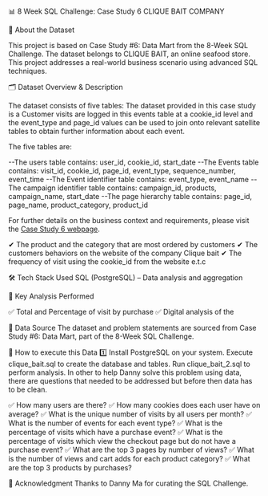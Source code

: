 📊 8 Week SQL Challenge: Case Study 6
CLIQUE BAIT COMPANY

📌 About the Dataset

This project is based on Case Study #6: Data Mart from the 8-Week SQL Challenge. The dataset belongs to CLIQUE BAIT, an online seafood store. This project addresses a real-world business scenario using advanced SQL techniques.


🗂 Dataset Overview & Description

The dataset consists of five tables:
The dataset provided in this case study is a Customer visits are logged in this events table at a cookie_id level and the event_type and page_id values can be used to join onto relevant satellite tables to obtain further information about each event.

The five tables are:

--The users table contains: user_id, cookie_id, start_date
--The Events table contains: visit_id, cookie_id, page_id, event_type, sequence_number, event_time
--The Event identifier table contains: event_type, event_name
--The campaign identifier table contains: campaign_id, products, campaign_name, start_date
--The page hierarchy table contains: page_id, page_name, product_category, product_id




For further details on the business context and requirements, please visit the [Case Study 6 webpage](https://8weeksqlchallenge.com/case-study-6/).

✔ The product and the category that are most ordered by customers
✔ The customers behaviors on the website of the company Clique bait
✔ The frequency of visit using the cookie_id from the website e.t.c

🛠 Tech Stack Used
SQL (PostgreSQL) – Data analysis and aggregation



📌 Key Analysis Performed

✅ Total and Percentage of visit by purchase
✅ Digital analysis of the 



📂 Data Source
The dataset and problem statements are sourced from Case Study #6: Data Mart, part of the 8-Week SQL Challenge.

🚀 How to execute this Data
1️⃣ 
Install PostgreSQL on your system.
Execute clique_bait.sql to create the database and tables.
Run clique_bait_2.sql to perform analysis.
In other to help Danny solve this problem using data, there are questions that needed to be addressed but before then data has to be clean.


✅ How many users are there?	
✅ How many cookies does each user have on average? 
✅ What is the unique number of visits by all users per month?
✅ What is the number of events for each event type?
✅ What is the percentage of visits which have a purchase event?
✅ What is the percentage of visits which view the checkout page but do not have a purchase event?
✅ What are the top 3 pages by number of views?
✅ What is the number of views and cart adds for each product category? 
✅ What are the top 3 products by purchases?



📢 Acknowledgment
Thanks to Danny Ma for curating the SQL Challenge.
